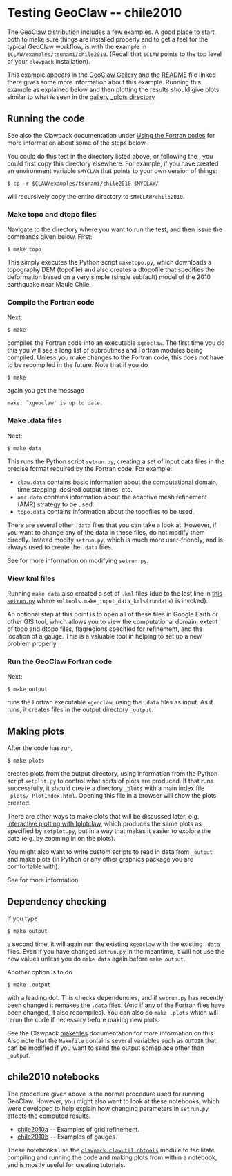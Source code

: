 # Testing GeoClaw -- chile2010

The GeoClaw distribution includes a few examples.  A good place to start, both
to make sure things are installed properly and to get a feel for the typical
GeoClaw workflow, is with the example in `$CLAW/examples/tsunami/chile2010`.
(Recall that `$CLAW` points to the top level of your `clawpack` installation).

This example appears in the [GeoClaw Gallery](https://www.clawpack.org/gallery/gallery/gallery_geoclaw.html#chile-2010-tsunami) and the
[README](https://www.clawpack.org/gallery/_static/geoclaw/examples/tsunami/chile2010/README.html) file linked there gives some more information about this example.
Running this example as explained below and then plotting the results should
give plots similar to what is seen in the
[gallery _plots directory](https://www.clawpack.org/gallery/_static/geoclaw/examples/tsunami/chile2010/_plots/_PlotIndex.html)


## Running the code

See also the Clawpack documentation under
[Using the Fortran codes](https://www.clawpack.org/contents.html#using-the-fortran-codes)
for more information about some of the steps below.

You could do this test in the directory listed above, or following the
[](workflow), you could first copy this directory elsewhere.  For example,
if you have created an environment variable `$MYCLAW` that points to your
own version of things:

    $ cp -r $CLAW/examples/tsunami/chile2010 $MYCLAW/

will recursively copy the entire directory to `$MYCLAW/chile2010`.

### Make topo and dtopo files

Navigate to the directory where you want to run the test, and then issue
the commands given below.  First:

    $ make topo

This simply executes the Python script `maketopo.py`, which downloads
a topography DEM (topofile) and also creates a dtopofile that specifies the
deformation based on a very simple (single subfault) model of the 2010
earthquake near Maule Chile.

### Compile the Fortran code

Next:

    $ make

compiles the Fortran code into an executable `xgeoclaw`.  The first time
you do this you will see a long list of subroutines and Fortran modules being
compiled.  Unless you make changes to the Fortran code, this does not have
to be recompiled in the future.  Note that if you do

    $ make

again you get the message

    make: `xgeoclaw' is up to date.

### Make .data files

Next:

    $ make data

This runs the Python script `setrun.py`, creating a set of input data files in
the precise format required by the Fortran code. For example:

- `claw.data` contains basic information about the computational domain,
  time stepping, desired output times, etc.
- `amr.data` contains information about the adaptive mesh refinement (AMR)
  strategy to be used.
- `topo.data` contains information about the topofiles to be used.

There are several other `.data` files that you can take a look at.  However,
if you want to change any of the data in these files, do not modify them
directly.  Instead modify `setrun.py`, which is much more user-friendly,
and is always used to create the `.data` files.

See [](intro_setrun) for more information on modifying `setrun.py`.

### View kml files

Running `make data` also created a set of `.kml` files (due to the last 
line in [this `setrun.py`](https://www.clawpack.org/gallery/_static/geoclaw/examples/tsunami/chile2010/setrun.py.html)
where `kmltools.make_input_data_kmls(rundata)` is invoked).

An optional step at this point is to open all of these files in Google Earth
or other GIS tool, which allows you to view the computational domain,
extent of topo and dtopo files, flagregions specified for refinement, and
the location of a gauge.  This is a valuable tool in helping to set up a new
problem properly.

### Run the GeoClaw Fortran code

Next:

    $ make output

runs the Fortran executable `xgeoclaw`, using the `.data` files as input.
As it runs,  it creates files in the output directory `_output`.

## Making plots

After the code has run,

    $ make plots

creates plots from the output directory, using information from the Python
script `setplot.py` to control what sorts of plots are produced.  If that
runs successfully, it should create a directory `_plots` with a main index
file `_plots/_PlotIndex.html`.  Opening this file in a browser will show
the plots created.

There are other ways to make plots that will be discussed later, e.g.
[interactive plotting with Iplotclaw](https://www.clawpack.org/plotting_python.html#interactive-plotting-with-iplotclaw),
which produces the
same plots as specified by `setplot.py`, but in a way that makes it easier
to explore the data (e.g. by zooming in on the plots).

You might also want to write custom scripts to read in data from `_output`
and make plots (in Python or any other graphics package you are comfortable
with).

See [](intro_postproc) for more information.

## Dependency checking

If you type

    $ make output

a second time, it will again run the existing `xgeoclaw` with the existing
`.data` files.  Even if you have changed `setrun.py` in the meantime, it will
not use the new values unless you do `make data` again before `make output`.

Another option is to do

    $ make .output

with a leading dot.  This checks dependencies, and if `setrun.py` has
recently been changed it remakes the `.data` files. (And if any of the Fortran
files have been changed, it also recompiles).  You can also do `make .plots`
which will rerun the code if necessary before making new plots.

See the Clawpack [makefiles](https://www.clawpack.org/makefiles.html)
documentation for more information on this.  Also note that the `Makefile`
contains several variables such as `OUTDIR` that can be modified if you want
to send the output someplace other than `_output`.

## chile2010 notebooks

The procedure given above is the normal procedure used for running GeoClaw.
However, you might also want to look at these notebooks, which were developed
to help explain how changing parameters in `setrun.py` affects the computed
results.

- [chile2010a](https://www.clawpack.org/gallery/_static/apps/notebooks/geoclaw/chile2010a/chile2010a.html) -- Examples of grid refinement.
- [chile2010b](https://www.clawpack.org/gallery/_static/apps/notebooks/geoclaw/chile2010b/chile2010b.html) -- Examples of gauges.

These notebooks use the [`clawpack.clawutil.nbtools`](https://github.com/clawpack/clawutil/blob/master/src/python/clawutil/nbtools.py)
module to facilitate
compiling and running the code and making plots from within a notebook,
and is mostly useful for creating tutorials.

